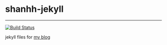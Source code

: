 # shanhh-jekyll

---

[![Build Status](https://travis-ci.org/danshan/shanhh-jekyll.svg?branch=master)](https://travis-ci.org/danshan/shanhh-jekyll)

jekyll files for [my blog](https://www.shanhh.com) 
